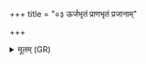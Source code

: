 +++
title = "०३ ऊर्जभृतं प्राणभृतं प्रजानाम्"

+++
<details><summary>मूलम् (GR)</summary>

ऊर्जभृतं प्राणभृतं  
प्रजानाम् उत तर्पणीम् ।  
सर्वास् ताः पृश्निपर्णी-  
-इतः कण्वा मा नीनशत् ॥ +++(for nīnaśat see Bhatt., footnote)+++
</details>
